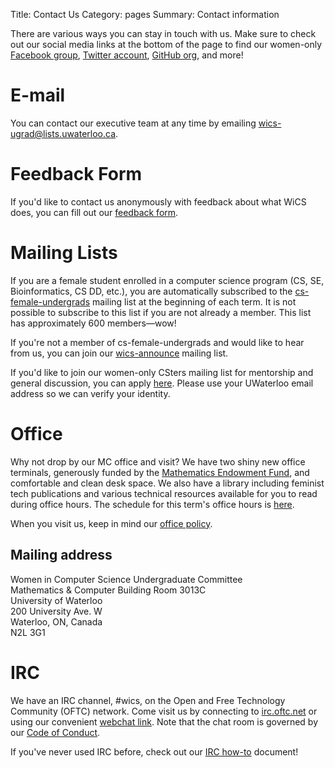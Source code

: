 Title: Contact Us
Category: pages
Summary: Contact information

There are various ways you can stay in touch with us. Make sure to check out
our social media links at the bottom of the page to find our women-only
[Facebook group](https://www.facebook.com/groups/wicsUW), [Twitter
account](https://twitter.com/wicsuw), [GitHub org](https://github.com/wics-uw),
and more!

# E-mail #

You can contact our executive team at any time by emailing
[wics-ugrad@lists.uwaterloo.ca](mailto:wics-ugrad@lists.uwaterloo.ca).

# Feedback Form #

If you'd like to contact us anonymously with feedback about what WiCS does, you
can fill out our [feedback form](http://goo.gl/forms/MbgCnFt2yiEtfawq1).

# Mailing Lists #

If you are a female student enrolled in a computer science program (CS, SE,
Bioinformatics, CS DD, etc.), you are automatically subscribed to the
[cs-female-undergrads](https://lists.uwaterloo.ca/mailman/listinfo/cs-female-undergrads)
mailing list at the beginning of each term. It is not possible to subscribe to
this list if you are not already a member. This list has approximately 600
members&mdash;wow!

If you're not a member of cs-female-undergrads and would like to hear from us,
you can join our
[wics-announce](https://lists.uwaterloo.ca/mailman/listinfo/wics-announce)
mailing list.

If you'd like to join our women-only CSters mailing list for mentorship and
general discussion, you can apply
[here](https://lists.uwaterloo.ca/mailman/listinfo/csters). Please use your
UWaterloo email address so we can verify your identity.

# Office #

Why not drop by our MC office and visit? We have two shiny new office
terminals, generously funded by the [Mathematics Endowment
Fund](http://www.student.math.uwaterloo.ca/~mefcom/), and comfortable and clean
desk space. We also have a library including feminist tech publications and
various technical resources available for you to read during office hours. 
The schedule for this term's office hours is 
[here]({filename}/W2017/W17-Office-Hours.md).

When you visit us, keep in mind our [office policy](/office-policy/).

## Mailing address ##

Women in Computer Science Undergraduate Committee  
Mathematics & Computer Building Room 3013C  
University of Waterloo  
200 University Ave. W  
Waterloo, ON, Canada  
N2L 3G1

# IRC #

We have an IRC channel, #wics, on the Open and Free Technology Community (OFTC)
network. Come visit us by connecting to [irc.oftc.net](http://www.oftc.net/) or
using our convenient [webchat link](http://webchat.oftc.net/?channels=wics).
Note that the chat room is governed by our [Code of
Conduct]({filename}/pages/code-of-conduct.md).

If you've never used IRC before, check out our [IRC
how-to]({filename}/pages/irc.md) document!
